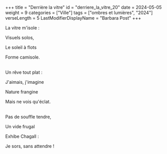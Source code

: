+++
title = "Derrière la vitre"
id = "derriere_la_vitre_20"
date = 2024-05-05
weight = 9
categories = ["Ville"]
tags = ["ombres et lumières", "2024"]
verseLength = 5
LastModifierDisplayName = "Barbara Post"
+++

La vitre m'isole :

Visuels solos,

Le soleil à flots

Forme camisole.

 \
Un rêve tout plat :

J'aimais, j'imagine

Nature frangine

Mais ne vois qu'éclat.

 \
Pas de souffle tendre,

Un vide frugal

Exhibe Chagall :

Je sors, sans attendre !
